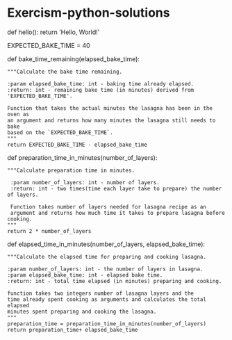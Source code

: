 # Exercism-python-solutions
def hello():
    return 'Hello, World!'


EXPECTED_BAKE_TIME = 40   

def bake_time_remaining(elapsed_bake_time):
    
    """Calculate the bake time remaining.

    :param elapsed_bake_time: int - baking time already elapsed.
    :return: int - remaining bake time (in minutes) derived from 'EXPECTED_BAKE_TIME'.

    Function that takes the actual minutes the lasagna has been in the oven as
    an argument and returns how many minutes the lasagna still needs to bake
    based on the `EXPECTED_BAKE_TIME`.
    """
    return EXPECTED_BAKE_TIME - elapsed_bake_time

    
    


def preparation_time_in_minutes(number_of_layers):
    
    """Calculate preparation time in minutes.

     :param number_of_layers: int - number of layers.
     :return: int - two times(time each layer take to prepare) the number of layers.

     Function takes number of layers needed for lasagna recipe as an 
     argument and returns how much time it takes to prepare lasagna before cooking.
    """
    return 2 * number_of_layers

def elapsed_time_in_minutes(number_of_layers, elapsed_bake_time):

    """Calculate the elapsed time for preparing and cooking lasagna.

    :param number_of_layers: int - the number of layers in lasagna.
    :param elapsed_bake_time: int - elapsed bake time.
    :return: int - total time elapsed (in minutes) preparing and cooking.

    function takes two integers number of lasagna layers and the
    time already spent cooking as arguments and calculates the total elapsed 
    minutes spent preparing and cooking the lasagna.
    """
    preparation_time = preparation_time_in_minutes(number_of_layers)
    return preparation_time+ elapsed_bake_time
        
    
